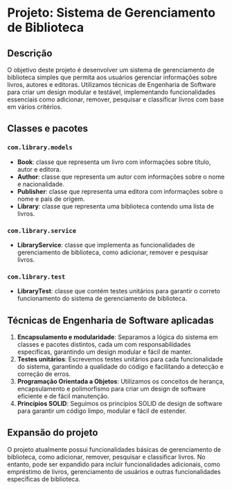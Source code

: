 # Projeto: Sistema de Gerenciamento de Biblioteca

## Descrição
O objetivo deste projeto é desenvolver um sistema de gerenciamento de biblioteca simples que permita aos usuários gerenciar informações sobre livros, autores e editoras. Utilizamos técnicas de Engenharia de Software para criar um design modular e testável, implementando funcionalidades essenciais como adicionar, remover, pesquisar e classificar livros com base em vários critérios.

## Classes e pacotes

### `com.library.models`
- **Book**: classe que representa um livro com informações sobre título, autor e editora.
- **Author**: classe que representa um autor com informações sobre o nome e nacionalidade.
- **Publisher**: classe que representa uma editora com informações sobre o nome e país de origem.
- **Library**: classe que representa uma biblioteca contendo uma lista de livros.

### `com.library.service`
- **LibraryService**: classe que implementa as funcionalidades de gerenciamento de biblioteca, como adicionar, remover e pesquisar livros.

### `com.library.test`
- **LibraryTest**: classe que contém testes unitários para garantir o correto funcionamento do sistema de gerenciamento de biblioteca.

## Técnicas de Engenharia de Software aplicadas
1. **Encapsulamento e modularidade**: Separamos a lógica do sistema em classes e pacotes distintos, cada um com responsabilidades específicas, garantindo um design modular e fácil de manter.
2. **Testes unitários**: Escrevemos testes unitários para cada funcionalidade do sistema, garantindo a qualidade do código e facilitando a detecção e correção de erros.
3. **Programação Orientada a Objetos**: Utilizamos os conceitos de herança, encapsulamento e polimorfismo para criar um design de software eficiente e de fácil manutenção.
4. **Princípios SOLID**: Seguimos os princípios SOLID de design de software para garantir um código limpo, modular e fácil de estender.

## Expansão do projeto
O projeto atualmente possui funcionalidades básicas de gerenciamento de biblioteca, como adicionar, remover, pesquisar e classificar livros. No entanto, pode ser expandido para incluir funcionalidades adicionais, como empréstimo de livros, gerenciamento de usuários e outras funcionalidades específicas de biblioteca.
